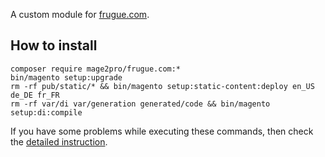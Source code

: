 A custom module for [frugue.com](https://frugue.com).

## How to install
```
composer require mage2pro/frugue.com:*
bin/magento setup:upgrade
rm -rf pub/static/* && bin/magento setup:static-content:deploy en_US de_DE fr_FR
rm -rf var/di var/generation generated/code && bin/magento setup:di:compile
```
If you have some problems while executing these commands, then check the [detailed instruction](https://mage2.pro/t/263).